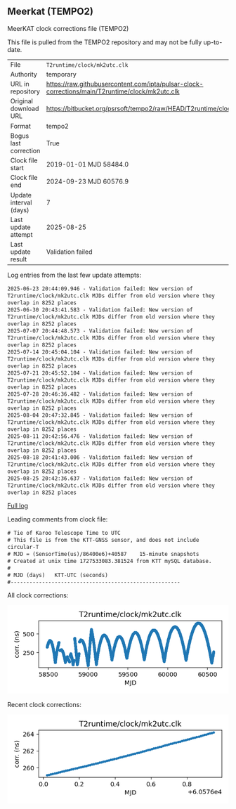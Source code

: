 
## Meerkat (TEMPO2)

MeerKAT clock corrections file (TEMPO2)

This file is pulled from the TEMPO2 repository and may not be fully
up-to-date.

|     |     |
|:--- |:--- |
| File | `T2runtime/clock/mk2utc.clk` |
| Authority | temporary |
| URL in repository | <https://raw.githubusercontent.com/ipta/pulsar-clock-corrections/main/T2runtime/clock/mk2utc.clk> |
| Original download URL | <https://bitbucket.org/psrsoft/tempo2/raw/HEAD/T2runtime/clock/mk2utc.clk> |
| Format | tempo2 |
| Bogus last correction | True |
| Clock file start | 2019-01-01 MJD 58484.0 |
| Clock file end | 2024-09-23 MJD 60576.9 |
| Update interval (days) | 7 |
| Last update attempt | 2025-08-25 |
| Last update result | Validation failed |

Log entries from the last few update attempts:
```
2025-06-23 20:44:09.946 - Validation failed: New version of T2runtime/clock/mk2utc.clk MJDs differ from old version where they overlap in 8252 places
2025-06-30 20:43:41.583 - Validation failed: New version of T2runtime/clock/mk2utc.clk MJDs differ from old version where they overlap in 8252 places
2025-07-07 20:44:48.573 - Validation failed: New version of T2runtime/clock/mk2utc.clk MJDs differ from old version where they overlap in 8252 places
2025-07-14 20:45:04.104 - Validation failed: New version of T2runtime/clock/mk2utc.clk MJDs differ from old version where they overlap in 8252 places
2025-07-21 20:45:52.104 - Validation failed: New version of T2runtime/clock/mk2utc.clk MJDs differ from old version where they overlap in 8252 places
2025-07-28 20:46:36.482 - Validation failed: New version of T2runtime/clock/mk2utc.clk MJDs differ from old version where they overlap in 8252 places
2025-08-04 20:47:32.845 - Validation failed: New version of T2runtime/clock/mk2utc.clk MJDs differ from old version where they overlap in 8252 places
2025-08-11 20:42:56.476 - Validation failed: New version of T2runtime/clock/mk2utc.clk MJDs differ from old version where they overlap in 8252 places
2025-08-18 20:41:43.006 - Validation failed: New version of T2runtime/clock/mk2utc.clk MJDs differ from old version where they overlap in 8252 places
2025-08-25 20:42:36.637 - Validation failed: New version of T2runtime/clock/mk2utc.clk MJDs differ from old version where they overlap in 8252 places
```
[Full log](https://raw.githubusercontent.com/ipta/pulsar-clock-corrections/main/log/T2runtime/clock/mk2utc.clk.log)

Leading comments from clock file:

    # Tie of Karoo Telescope Time to UTC
    # This file is from the KTT-GNSS sensor, and does not include circular-T
    # MJD = (SensorTime(us)/86400e6)+40587    15-minute snapshots
    # Created at unix time 1727533083.381524 from KTT mySQL database.
    #
    # MJD (days)   KTT-UTC (seconds)
    #------------------------------------------------------



All clock corrections:

![plot of all clock corrections](mk2utc.clk.png "All corrections")

Recent clock corrections:

![plot of recent clock corrections](mk2utc.clk.short.png "Recent corrections")

